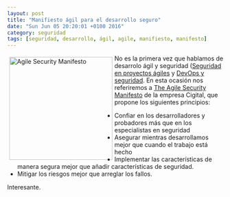 ```yaml
---
layout: post
title: "Manifiesto ágil para el desarrollo seguro"
date: "Sun Jun 05 20:20:01 +0100 2016"
category: seguridad
tags: [seguridad, desarrollo, ágil, agile, manifiesto, manifesto]
---
```






<a href="https://www.cigital.com/resources/ebooks-and-whitepapers/agile-security-manifesto-principles/" title="Agile Security Manifesto"><img src="https://www.cigital.com/wp-content/uploads/2016/05/agile-security-manifesto-social-300x149.jpg" width="240"  alt="Agile Security Manifesto" style="float:left; margin:5px"></a>
No es la primera vez que hablamos de desarrolo ágil y seguridad ([Seguridad en proyectos ágiles](http://fernand0.github.io/Seguridad-Agil/) y [DevOps y seguridad](http://fernand0.github.io/Devops-Y-Seguridad/). En esta ocasión nos referiremos a [The Agile Security Manifesto](https://www.cigital.com/resources/ebooks-and-whitepapers/agile-security-manifesto-principles/) de la empresa Cigital, que propone los siguientes principios:

* Confiar en los desarrolladores y probadores más que en los especialistas en seguridad
* Asegurar mientras desarrollamos mejor que cuando el trabajo está hecho
* Implementar las características de manera segura mejor que añadir características de seguridad.
* Mitigar los riesgos mejor que arreglar los fallos.

Interesante.
